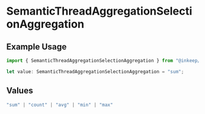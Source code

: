 # SemanticThreadAggregationSelectionAggregation

## Example Usage

```typescript
import { SemanticThreadAggregationSelectionAggregation } from "@inkeep/inkeep-analytics/models/components";

let value: SemanticThreadAggregationSelectionAggregation = "sum";
```

## Values

```typescript
"sum" | "count" | "avg" | "min" | "max"
```